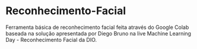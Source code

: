 # Reconhecimento-Facial
Ferramenta básica de reconhecimento facial feita através do Google Colab baseada na solução apresentada por Diego Bruno na live Machine Learning Day - Reconhecimento Facial da DIO.

